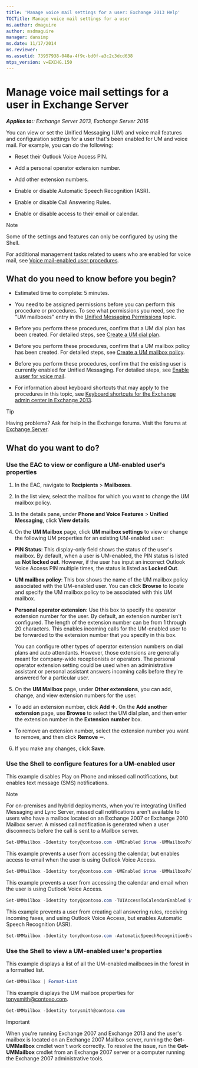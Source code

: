 ```yaml
---
title: 'Manage voice mail settings for a user: Exchange 2013 Help'
TOCTitle: Manage voice mail settings for a user
ms.author: dmaguire
author: msdmaguire
manager: dansimp
ms.date: 11/17/2014
ms.reviewer: 
ms.assetid: 73957938-048a-4f9c-bd0f-a3c2c3dcd638
mtps_version: v=EXCHG.150
---
```


# Manage voice mail settings for a user in Exchange Server

_**Applies to:**: Exchange Server 2013, Exchange Server 2016_

You can view or set the Unified Messaging (UM) and voice mail features and configuration settings for a user that's been enabled for UM and voice mail. For example, you can do the following:

- Reset their Outlook Voice Access PIN.

- Add a personal operator extension number.

- Add other extension numbers.

- Enable or disable Automatic Speech Recognition (ASR).

- Enable or disable Call Answering Rules.

- Enable or disable access to their email or calendar.

> [!NOTE]
> Some of the settings and features can only be configured by using the Shell.

For additional management tasks related to users who are enabled for voice mail, see [Voice mail-enabled user procedures](voice-mail-enabled-user-procedures-exchange-2013-help.md).

## What do you need to know before you begin?

- Estimated time to complete: 5 minutes.

- You need to be assigned permissions before you can perform this procedure or procedures. To see what permissions you need, see the "UM mailboxes" entry in the [Unified Messaging Permissions](http://technet.microsoft.com/library/d326c3bc-8f33-434a-bf02-a83cc26a5498.aspx) topic.

- Before you perform these procedures, confirm that a UM dial plan has been created. For detailed steps, see [Create a UM dial plan](create-um-dial-plan-exchange-2013-help.md).

- Before you perform these procedures, confirm that a UM mailbox policy has been created. For detailed steps, see [Create a UM mailbox policy](create-um-mailbox-policy-exchange-2013-help.md).

- Before you perform these procedures, confirm that the existing user is currently enabled for Unified Messaging. For detailed steps, see [Enable a user for voice mail](enable-a-user-for-voice-mail-exchange-2013-help.md).

- For information about keyboard shortcuts that may apply to the procedures in this topic, see [Keyboard shortcuts for the Exchange admin center in Exchange 2013](keyboard-shortcuts-in-the-exchange-admin-center-2013-help.md).

> [!TIP]
> Having problems? Ask for help in the Exchange forums. Visit the forums at [Exchange Server](https://go.microsoft.com/fwlink/p/?linkId=60612).

## What do you want to do?

### Use the EAC to view or configure a UM-enabled user's properties

1. In the EAC, navigate to **Recipients** \> **Mailboxes**.

2. In the list view, select the mailbox for which you want to change the UM mailbox policy.

3. In the details pane, under **Phone and Voice Features** \> **Unified Messaging**, click **View details**.

4. On the **UM Mailbox** page, click **UM mailbox settings** to view or change the following UM properties for an existing UM-enabled user:

  - **PIN Status**: This display-only field shows the status of the user's mailbox. By default, when a user is UM-enabled, the PIN status is listed as **Not locked out**. However, if the user has input an incorrect Outlook Voice Access PIN multiple times, the status is listed as **Locked Out**.

  - **UM mailbox policy**: This box shows the name of the UM mailbox policy associated with the UM-enabled user. You can click **Browse** to locate and specify the UM mailbox policy to be associated with this UM mailbox.

  - **Personal operator extension**: Use this box to specify the operator extension number for the user. By default, an extension number isn't configured. The length of the extension number can be from 1 through 20 characters. This enables incoming calls for the UM-enabled user to be forwarded to the extension number that you specify in this box.

    You can configure other types of operator extension numbers on dial plans and auto attendants. However, those extensions are generally meant for company-wide receptionists or operators. The personal operator extension setting could be used when an administrative assistant or personal assistant answers incoming calls before they're answered for a particular user.

5. On the **UM Mailbox** page, under **Other extensions**, you can add, change, and view extension numbers for the user.

  - To add an extension number, click **Add** ![Add Icon](images/ITPro_EAC_AddIcon.gif). On the **Add another extension** page, use **Browse** to select the UM dial plan, and then enter the extension number in the **Extension number** box.

  - To remove an extension number, select the extension number you want to remove, and then click **Remove** ![Remove icon](images/ITPro_EAC_RemoveIcon.gif).

6. If you make any changes, click **Save**.

### Use the Shell to configure features for a UM-enabled user

This example disables Play on Phone and missed call notifications, but enables text message (SMS) notifications.

> [!NOTE]
> For on-premises and hybrid deployments, when you're integrating Unified Messaging and Lync Server, missed call notifications aren't available to users who have a mailbox located on an Exchange 2007 or Exchange 2010 Mailbox server. A missed call notification is generated when a user disconnects before the call is sent to a Mailbox server.

```powershell
Set-UMMailbox -Identity tony@contoso.com -UMEnabled $true -UMMailboxPolicy AdminPolicy -MissedCallNotificationEnabled $false -PlayonPhoneEnabled $false -SMSMessageWaitingNotificationEnabled $true
```

This example prevents a user from accessing the calendar, but enables access to email when the user is using Outlook Voice Access.

```powershell
Set-UMMailbox -Identity tony@contoso.com -UMEnabled $true -UMMailboxPolicy AdminPolicy -Extension 523456 -FAXEnabled $true -TUIAccessToCal $false -TUIAccessToEmail True
```

This example prevents a user from accessing the calendar and email when the user is using Outlook Voice Access.

```powershell
Set-UMMailbox -Identity tony@contoso.com -TUIAccessToCalendarEnabled $false -TUIAccessToEmailEnabled $false
```

This example prevents a user from creating call answering rules, receiving incoming faxes, and using Outlook Voice Access, but enables Automatic Speech Recognition (ASR).

```powershell
Set-UMMailbox -Identity tony@contoso.com -AutomaticSpeechRecognitionEnabled $true -CallAnsweringRulesEnabled $false -FaxEnabled $false -SubscriberAccessEnabled $false
```

### Use the Shell to view a UM-enabled user's properties

This example displays a list of all the UM-enabled mailboxes in the forest in a formatted list.

```powershell
Get-UMMailbox | Format-List
```

This example displays the UM mailbox properties for tonysmith@contoso.com.

```powershell
Get-UMMailbox -Identity tonysmith@contoso.com
```

> [!IMPORTANT]
> When you're running Exchange 2007 and Exchange 2013 and the user's mailbox is located on an Exchange 2007 Mailbox server, running the **Get-UMMailbox** cmdlet won't work correctly. To resolve the issue, run the **Get-UMMailbox** cmdlet from an Exchange 2007 server or a computer running the Exchange 2007 administrative tools.
